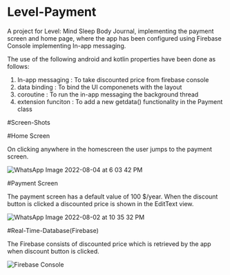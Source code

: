 # Level-Payment
A project for Level: Mind Sleep Body Journal, 
implementing the payment screen and home page, 
where the app has been configured using Firebase Console 
implementing In-app messaging.

The use of the following android and kotlin properties have been done as follows:
1. In-app messaging : To take discounted price from firebase console
2. data binding : To bind the UI componenets with the layout
3. coroutine : To run the in-app messaging the background thread
4. extension funciton : To add a new getdata() functionality in the Payment class

#Screen-Shots

#Home Screen

On clicking anywhere in the homescreen the user jumps to the payment screen.

![WhatsApp Image 2022-08-04 at 6 03 42 PM](https://user-images.githubusercontent.com/79468798/182858986-bb6560df-34ef-40ff-9477-3f07d59700b0.jpeg)

#Payment Screen

The payment screen has a default value of 100 $/year.
When the discount button is clicked a discounted price is shown
in the EditText view.

![WhatsApp Image 2022-08-02 at 10 35 32 PM](https://user-images.githubusercontent.com/79468798/182433184-d9e69501-6c0a-4b50-866b-3afda06cc473.jpeg)

#Real-Time-Database(Firebase)

The Firebase consists of discounted price which is retrieved 
by the app when discount button is clicked.

![Firebase Console](https://user-images.githubusercontent.com/79468798/182432661-ab678a80-e17d-432e-9ed4-fd2485888721.jpg)
